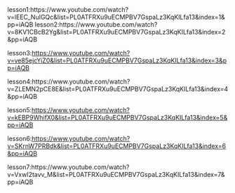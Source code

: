 <Day1>
lesson1:https://www.youtube.com/watch?v=lEEC_NuIGQc&list=PL0ATFRXu9uECMPBV7GspaLz3KqKILfa13&index=1&pp=iAQB
lesson2:https://www.youtube.com/watch?v=8KV1CBcB2Yg&list=PL0ATFRXu9uECMPBV7GspaLz3KqKILfa13&index=2&pp=iAQB

lesson3:https://www.youtube.com/watch?v=ve85ejcYiZ0&list=PL0ATFRXu9uECMPBV7GspaLz3KqKILfa13&index=3&pp=iAQB

<Day2>
lesson4:https://www.youtube.com/watch?v=ZLEMN2pCE8E&list=PL0ATFRXu9uECMPBV7GspaLz3KqKILfa13&index=4&pp=iAQB

lesson5:https://www.youtube.com/watch?v=kEBP9WhifX0&list=PL0ATFRXu9uECMPBV7GspaLz3KqKILfa13&index=5&pp=iAQB

lesson6:https://www.youtube.com/watch?v=SKrnW7PRBdk&list=PL0ATFRXu9uECMPBV7GspaLz3KqKILfa13&index=6&pp=iAQB

<Day3>
lesson7:https://www.youtube.com/watch?v=VxwI2tavv_M&list=PL0ATFRXu9uECMPBV7GspaLz3KqKILfa13&index=7&pp=iAQB
